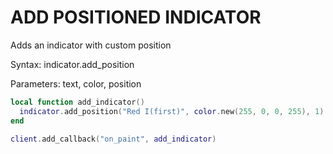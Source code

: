 # ADD POSITIONED INDICATOR

Adds an indicator with custom position

Syntax:	indicator.add_position

Parameters:	text, color, position

```lua
local function add_indicator()
  indicator.add_position("Red I(first)", color.new(255, 0, 0, 255), 1)
end

client.add_callback("on_paint", add_indicator)
```